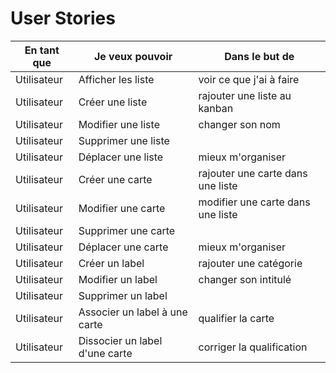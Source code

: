 # User Stories

|En tant que|Je veux pouvoir| Dans le but de|
|---|---|---|
|Utilisateur| Afficher les liste| voir ce que j'ai à faire|
|Utilisateur| Créer une liste| rajouter une liste au kanban|
|Utilisateur| Modifier une liste| changer son nom|
|Utilisateur| Supprimer une liste||
|Utilisateur| Déplacer une liste| mieux m'organiser|
|Utilisateur| Créer une carte | rajouter une carte dans une liste|
|Utilisateur| Modifier une carte | modifier une carte dans une liste|
|Utilisateur| Supprimer une carte ||
|Utilisateur| Déplacer une carte | mieux m'organiser|
|Utilisateur| Créer un label | rajouter une catégorie|
|Utilisateur| Modifier un label | changer son intitulé|
|Utilisateur| Supprimer un label ||
|Utilisateur| Associer un label à une carte | qualifier la carte|
|Utilisateur| Dissocier un label d'une carte | corriger la qualification|
